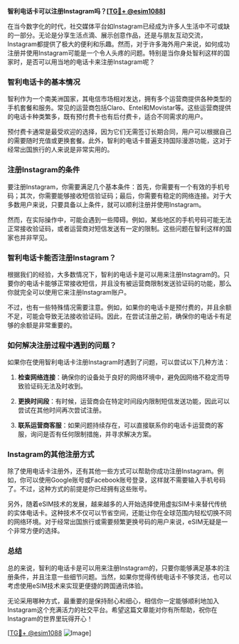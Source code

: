 **智利电话卡可以注册Instagram吗？[[TG💪+ @esim1088](https://t.me/s/esim1088)]**

在当今数字化的时代，社交媒体平台如Instagram已经成为许多人生活中不可或缺的一部分。无论是分享生活点滴、展示创意作品，还是与朋友互动交流，Instagram都提供了极大的便利和乐趣。然而，对于许多海外用户来说，如何成功注册并使用Instagram可能是一个令人头疼的问题。特别是当你身处智利这样的国家时，是否可以用当地的电话卡来注册Instagram呢？

### 智利电话卡的基本情况

智利作为一个南美洲国家，其电信市场相对发达，拥有多个运营商提供各种类型的手机套餐和服务。常见的运营商包括Claro、Entel和Movistar等。这些运营商提供的电话卡种类繁多，既有预付费卡也有后付费卡，适合不同需求的用户。

预付费卡通常是最受欢迎的选择，因为它们无需签订长期合同，用户可以根据自己的需要随时充值或更换套餐。此外，智利的电话卡普遍支持国际漫游功能，这对于经常出国旅行的人来说是非常实用的。

### 注册Instagram的条件

要注册Instagram，你需要满足几个基本条件：首先，你需要有一个有效的手机号码；其次，你需要能够接收短信验证码；最后，你需要有稳定的网络连接。对于大多数用户来说，只要具备以上条件，就可以顺利注册并使用Instagram。

然而，在实际操作中，可能会遇到一些障碍。例如，某些地区的手机号码可能无法正常接收验证码，或者运营商对短信发送有一定的限制。这些问题在智利这样的国家也并非罕见。

### 智利电话卡能否注册Instagram？

根据我们的经验，大多数情况下，智利的电话卡是可以用来注册Instagram的。只要你的电话卡能够正常接收短信，并且没有被运营商限制发送验证码的功能，那么你就完全可以使用它来注册Instagram账户。

不过，也有一些特殊情况需要注意。例如，如果你的电话卡是预付费的，并且余额不足，可能会导致无法接收验证码。因此，在尝试注册之前，确保你的电话卡有足够的余额是非常重要的。

### 如何解决注册过程中遇到的问题？

如果你在使用智利电话卡注册Instagram时遇到了问题，可以尝试以下几种方法：

1. **检查网络连接**：确保你的设备处于良好的网络环境中，避免因网络不稳定而导致验证码无法及时收到。
   
2. **更换时间段**：有时候，运营商会在特定时间段内限制短信发送功能，因此可以尝试在其他时间再次尝试注册。
   
3. **联系运营商客服**：如果问题持续存在，可以直接联系你的电话卡运营商的客服，询问是否有任何限制措施，并寻求解决方案。

### Instagram的其他注册方式

除了使用电话卡注册外，还有其他一些方式可以帮助你成功注册Instagram。例如，你可以使用Google账号或Facebook账号登录，这样就不需要输入手机号码了。不过，这种方式的前提是你已经拥有这些账号。

另外，随着eSIM技术的发展，越来越多的人开始选择使用虚拟SIM卡来替代传统的实体电话卡。这种技术不仅可以节省空间，还能让你在全球范围内轻松切换不同的网络环境。对于经常出国旅行或需要频繁更换号码的用户来说，eSIM无疑是一个非常方便的选择。

### 总结

总的来说，智利的电话卡是可以用来注册Instagram的，只要你能够满足基本的注册条件，并且注意一些细节问题。当然，如果你觉得传统电话卡不够灵活，也可以考虑使用eSIM技术来实现更便捷的跨国通讯体验。

无论采用哪种方式，最重要的是保持耐心和细心，相信你一定能够顺利地加入Instagram这个充满活力的社交平台。希望这篇文章能对你有所帮助，祝你在Instagram的世界里玩得开心！

[[TG💪+ @esim1088](https://t.me/s/esim1088) ![Image](https://i.postimg.cc/4NQfJmqS/Snipaste-2025-05-13-00-14-12.png)]